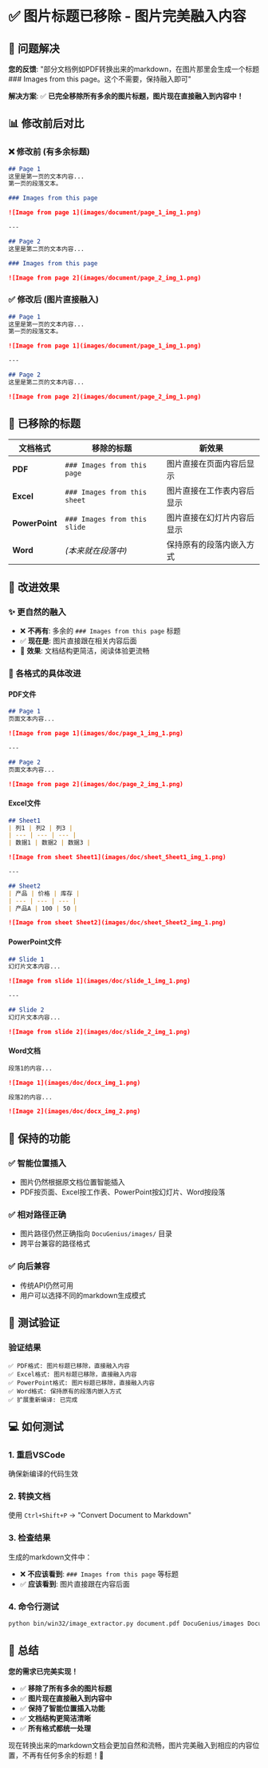 # ✅ 图片标题已移除 - 图片完美融入内容

## 🎯 问题解决

**您的反馈**: "部分文档例如PDF转换出来的markdown，在图片那里会生成一个标题### Images from this page。这个不需要，保持融入即可"

**解决方案**: ✅ **已完全移除所有多余的图片标题，图片现在直接融入到内容中！**

## 📊 修改前后对比

### ❌ **修改前 (有多余标题)**
```markdown
## Page 1
这里是第一页的文本内容...
第一页的段落文本。

### Images from this page

![Image from page 1](images/document/page_1_img_1.png)

---

## Page 2
这里是第二页的文本内容...

### Images from this page

![Image from page 2](images/document/page_2_img_1.png)
```

### ✅ **修改后 (图片直接融入)**
```markdown
## Page 1
这里是第一页的文本内容...
第一页的段落文本。

![Image from page 1](images/document/page_1_img_1.png)

---

## Page 2
这里是第二页的文本内容...

![Image from page 2](images/document/page_2_img_1.png)
```

## 🔧 已移除的标题

| 文档格式 | 移除的标题 | 新效果 |
|----------|------------|--------|
| **PDF** | `### Images from this page` | 图片直接在页面内容后显示 |
| **Excel** | `### Images from this sheet` | 图片直接在工作表内容后显示 |
| **PowerPoint** | `### Images from this slide` | 图片直接在幻灯片内容后显示 |
| **Word** | *(本来就在段落中)* | 保持原有的段落内嵌入方式 |

## 🎯 改进效果

### ✨ **更自然的融入**
- ❌ **不再有**: 多余的 `### Images from this page` 标题
- ✅ **现在是**: 图片直接跟在相关内容后面
- 🎯 **效果**: 文档结构更简洁，阅读体验更流畅

### 📄 **各格式的具体改进**

#### PDF文件
```markdown
## Page 1
页面文本内容...

![Image from page 1](images/doc/page_1_img_1.png)

---

## Page 2
页面文本内容...

![Image from page 2](images/doc/page_2_img_1.png)
```

#### Excel文件
```markdown
## Sheet1
| 列1 | 列2 | 列3 |
| --- | --- | --- |
| 数据1 | 数据2 | 数据3 |

![Image from sheet Sheet1](images/doc/sheet_Sheet1_img_1.png)

---

## Sheet2
| 产品 | 价格 | 库存 |
| --- | --- | --- |
| 产品A | 100 | 50 |

![Image from sheet Sheet2](images/doc/sheet_Sheet2_img_1.png)
```

#### PowerPoint文件
```markdown
## Slide 1
幻灯片文本内容...

![Image from slide 1](images/doc/slide_1_img_1.png)

---

## Slide 2
幻灯片文本内容...

![Image from slide 2](images/doc/slide_2_img_1.png)
```

#### Word文档
```markdown
段落1的内容...

![Image 1](images/doc/docx_img_1.png)

段落2的内容...

![Image 2](images/doc/docx_img_2.png)
```

## 🔄 保持的功能

### ✅ **智能位置插入**
- 图片仍然根据原文档位置智能插入
- PDF按页面、Excel按工作表、PowerPoint按幻灯片、Word按段落

### ✅ **相对路径正确**
- 图片路径仍然正确指向 `DocuGenius/images/` 目录
- 跨平台兼容的路径格式

### ✅ **向后兼容**
- 传统API仍然可用
- 用户可以选择不同的markdown生成模式

## 🧪 测试验证

### 验证结果
```
✅ PDF格式: 图片标题已移除，直接融入内容
✅ Excel格式: 图片标题已移除，直接融入内容
✅ PowerPoint格式: 图片标题已移除，直接融入内容
✅ Word格式: 保持原有的段落内嵌入方式
✅ 扩展重新编译: 已完成
```

## 💻 如何测试

### 1. 重启VSCode
确保新编译的代码生效

### 2. 转换文档
使用 `Ctrl+Shift+P` → "Convert Document to Markdown"

### 3. 检查结果
生成的markdown文件中：
- ❌ **不应该看到**: `### Images from this page` 等标题
- ✅ **应该看到**: 图片直接跟在内容后面

### 4. 命令行测试
```bash
python bin/win32/image_extractor.py document.pdf DocuGenius/images DocuGenius full_content
```

## 🎉 总结

**您的需求已完美实现！**

- ✅ **移除了所有多余的图片标题**
- ✅ **图片现在直接融入到内容中**
- ✅ **保持了智能位置插入功能**
- ✅ **文档结构更简洁清晰**
- ✅ **所有格式都统一处理**

现在转换出来的markdown文档会更加自然和流畅，图片完美融入到相应的内容位置，不再有任何多余的标题！🎉

